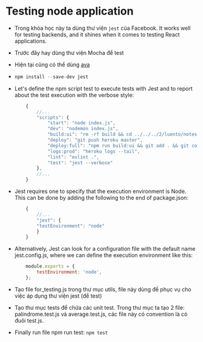 # Testing node application
 * Trong khóa học này ta dùng thư viện ```jest``` của Facebook.  It works well for testing backends, and it shines when it comes to testing React applications.

 * Trước đây hay dùng thư viện Mocha để test
 * Hiện tại cũng có thể dùng [ava](https://github.com/avajs/ava)

 *  ```js
    npm install --save-dev jest
    ```

 * Let's define the npm script test to execute tests with Jest and to report about the test execution with the verbose style:
    ```js
        {
            //...
            "scripts": {
                "start": "node index.js",
                "dev": "nodemon index.js",
                "build:ui": "rm -rf build && cd ../../../2/luento/notes && npm run build && cp -r build ../../../3/luento/notes-backend",
                "deploy": "git push heroku master",
                "deploy:full": "npm run build:ui && git add . && git commit -m uibuild && git push && npm run deploy",
                "logs:prod": "heroku logs --tail",
                "lint": "eslint .",
                "test": "jest --verbose"
            },
            //...
        }
    ```

* Jest requires one to specify that the execution environment is Node. This can be done by adding the following to the end of package.json:
    ```js
        {
            //...
            "jest": {
            "testEnvironment": "node"
            }
        }
    ```

* Alternatively, Jest can look for a configuration file with the default name jest.config.js, where we can define the execution environment like this:
    ```js
        module.exports = {
            testEnvironment: 'node',
        };
    ```

* Tạo file for_testing.js trong thư mục utils, file này dùng để phục vụ cho việc áp dụng thư viện jest (để test)
* Tạo thư mục tests để chứa các unit test. Trong thư mục ta tạo 2 file: palindrome.test.js và average.test.js, các file này có convention là có đuôi test.js.
* Finally run file npm run test: ```npm test```


